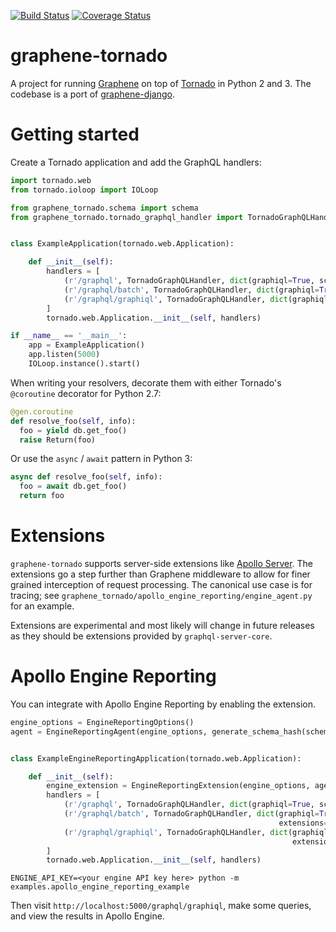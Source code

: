 [![Build Status](https://travis-ci.org/graphql-python/graphene-tornado.svg?branch=master)](https://travis-ci.org/graphql-python/graphene-tornado) 
[![Coverage Status](https://coveralls.io/repos/github/graphql-python/graphene-tornado/badge.svg?branch=master)](https://coveralls.io/github/graphql-python/graphene-tornado?branch=master)

# graphene-tornado

A project for running [Graphene](http://graphene-python.org/) on top of [Tornado](http://www.tornadoweb.org/) in Python 2 and 3. The codebase is a port of [graphene-django](https://github.com/graphql-python/graphene-django).

# Getting started

Create a Tornado application and add the GraphQL handlers:

```python
import tornado.web
from tornado.ioloop import IOLoop

from graphene_tornado.schema import schema
from graphene_tornado.tornado_graphql_handler import TornadoGraphQLHandler


class ExampleApplication(tornado.web.Application):

    def __init__(self):
        handlers = [
            (r'/graphql', TornadoGraphQLHandler, dict(graphiql=True, schema=schema)),
            (r'/graphql/batch', TornadoGraphQLHandler, dict(graphiql=True, schema=schema, batch=True)),
            (r'/graphql/graphiql', TornadoGraphQLHandler, dict(graphiql=True, schema=schema))
        ]
        tornado.web.Application.__init__(self, handlers)

if __name__ == '__main__':
    app = ExampleApplication()
    app.listen(5000)
    IOLoop.instance().start()
```

When writing your resolvers, decorate them with either Tornado's `@coroutine` decorator for Python 2.7:

```python
@gen.coroutine
def resolve_foo(self, info):
  foo = yield db.get_foo()
  raise Return(foo)
```

Or use the `async` / `await` pattern in Python 3:

```python
async def resolve_foo(self, info):
  foo = await db.get_foo()
  return foo
```

# Extensions

`graphene-tornado` supports server-side extensions like [Apollo Server](https://www.apollographql.com/docs/apollo-server/features/metrics). The extensions go a step further than Graphene middleware to allow for finer grained interception of request processing. The canonical use case is for tracing; see `graphene_tornado/apollo_engine_reporting/engine_agent.py` for an example.

Extensions are experimental and most likely will change in future releases as they should be extensions provided by 
`graphql-server-core`.

# Apollo Engine Reporting

You can integrate with Apollo Engine Reporting by enabling the extension.

```python
engine_options = EngineReportingOptions()
agent = EngineReportingAgent(engine_options, generate_schema_hash(schema))


class ExampleEngineReportingApplication(tornado.web.Application):

    def __init__(self):
        engine_extension = EngineReportingExtension(engine_options, agent.add_trace)
        handlers = [
            (r'/graphql', TornadoGraphQLHandler, dict(graphiql=True, schema=schema, extensions=[engine_extension])),
            (r'/graphql/batch', TornadoGraphQLHandler, dict(graphiql=True, schema=schema, batch=True, 
                                                            extensions=[engine_extension])),
            (r'/graphql/graphiql', TornadoGraphQLHandler, dict(graphiql=True, schema=schema, 
                                                               extensions=[engine_extension]))
        ]
        tornado.web.Application.__init__(self, handlers)
```


```console
ENGINE_API_KEY=<your engine API key here> python -m examples.apollo_engine_reporting_example
```

Then visit `http://localhost:5000/graphql/graphiql`, make some queries, and view the results in Apollo Engine.
